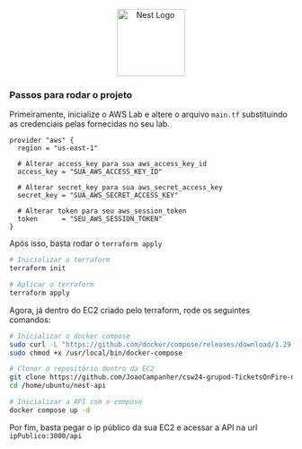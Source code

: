 <p align="center">
  <a href="http://nestjs.com/" target="blank"><img src="https://nestjs.com/img/logo-small.svg" width="120" alt="Nest Logo" /></a>
</p>

[circleci-image]: https://img.shields.io/circleci/build/github/nestjs/nest/master?token=abc123def456
[circleci-url]: https://circleci.com/gh/nestjs/nest

### Passos para rodar o projeto

Primeiramente, inicialize o AWS Lab e altere o arquivo `main.tf` substituindo as credenciais pelas fornecidas no seu lab.

```hcl
provider "aws" {
  region = "us-east-1"

  # Alterar access_key para sua aws_access_key_id
  access_key = "SUA_AWS_ACCESS_KEY_ID"

  # Alterar secret_key para sua aws_secret_access_key
  secret_key = "SUA_AWS_SECRET_ACCESS_KEY"

  # Alterar token para seu aws_session_token
  token      = "SEU_AWS_SESSION_TOKEN"
}
```

Após isso, basta rodar o `terraform apply`

```bash
# Inicializar o terraform
terraform init

# Aplicar o terraform
terraform apply
```

Agora, já dentro do EC2 criado pelo terraform, rode os seguintes comandos:

```bash
# Inicializar o docker compose
sudo curl -L "https://github.com/docker/compose/releases/download/1.29.2/docker-compose-$(uname -s)-$(uname -m)" -o /usr/local/bin/docker-compose
sudo chmod +x /usr/local/bin/docker-compose

# Clonar o repositório dentro da EC2
git clone https://github.com/JoaoCampanher/csw24-grupod-TicketsOnFire-nestjs.git /home/ubuntu/nest-api
cd /home/ubuntu/nest-api

# Inicializar a API com o compose
docker compose up -d
```

Por fim, basta pegar o ip público da sua EC2 e acessar a API na url `ipPublico:3000/api`

